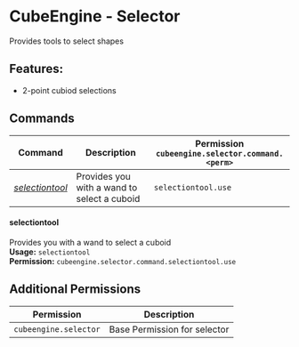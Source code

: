 # CubeEngine - Selector
Provides tools to select shapes
## Features:
 - 2-point cubiod selections
## Commands
| Command | Description | Permission<br>`cubeengine.selector.command.<perm>` |
| --- | --- | --- |
| [*selectiontool*](#selectiontool) | Provides you with a wand to select a cuboid | `selectiontool.use` |
#### selectiontool  
Provides you with a wand to select a cuboid  
**Usage:** `selectiontool `  
**Permission:** `cubeengine.selector.command.selectiontool.use`  
  
## Additional Permissions

| Permission | Description |
| --- | --- |
| `cubeengine.selector` | Base Permission for selector |